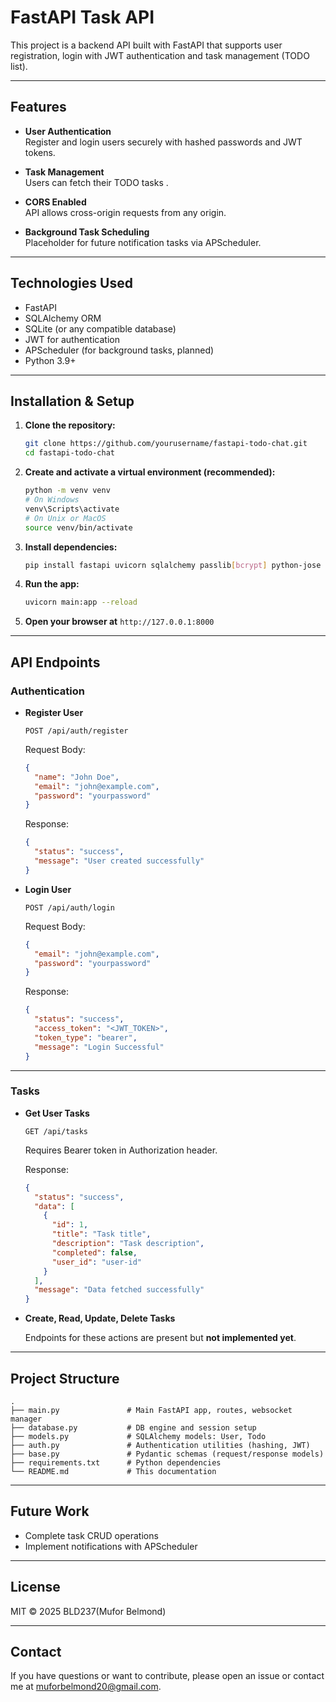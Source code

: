 
# FastAPI Task API

This project is a backend API built with FastAPI that supports user registration, login with JWT authentication and  task management (TODO list).

---

## Features

- **User Authentication**  
  Register and login users securely with hashed passwords and JWT tokens.

- **Task Management**  
  Users can fetch their TODO tasks .

- **CORS Enabled**  
  API allows cross-origin requests from any origin.

- **Background Task Scheduling**  
  Placeholder for future notification tasks via APScheduler.

---

## Technologies Used

- FastAPI  
- SQLAlchemy ORM  
- SQLite (or any compatible database)  
- JWT for authentication   
- APScheduler (for background tasks, planned)  
- Python 3.9+

---

## Installation & Setup

1. **Clone the repository:**

   ```bash
   git clone https://github.com/yourusername/fastapi-todo-chat.git
   cd fastapi-todo-chat
   ```

2. **Create and activate a virtual environment (recommended):**

   ```bash
   python -m venv venv
   # On Windows
   venv\Scripts\activate
   # On Unix or MacOS
   source venv/bin/activate
   ```

3. **Install dependencies:**

   ```bash
   pip install fastapi uvicorn sqlalchemy passlib[bcrypt] python-jose apscheduler
   ```

4. **Run the app:**

   ```bash
   uvicorn main:app --reload
   ```

5. **Open your browser at** `http://127.0.0.1:8000`

---

## API Endpoints

### Authentication

- **Register User**

  ```
  POST /api/auth/register
  ```

  Request Body:
  ```json
  {
    "name": "John Doe",
    "email": "john@example.com",
    "password": "yourpassword"
  }
  ```

  Response:
  ```json
  {
    "status": "success",
    "message": "User created successfully"
  }
  ```

- **Login User**

  ```
  POST /api/auth/login
  ```

  Request Body:
  ```json
  {
    "email": "john@example.com",
    "password": "yourpassword"
  }
  ```

  Response:
  ```json
  {
    "status": "success",
    "access_token": "<JWT_TOKEN>",
    "token_type": "bearer",
    "message": "Login Successful"
  }
  ```

---

### Tasks

- **Get User Tasks**

  ```
  GET /api/tasks
  ```

  Requires Bearer token in Authorization header.

  Response:
  ```json
  {
    "status": "success",
    "data": [
      {
        "id": 1,
        "title": "Task title",
        "description": "Task description",
        "completed": false,
        "user_id": "user-id"
      }
    ],
    "message": "Data fetched successfully"
  }
  ```

- **Create, Read, Update, Delete Tasks**

  Endpoints for these actions are present but **not implemented yet**.

---



## Project Structure

```
.
├── main.py               # Main FastAPI app, routes, websocket manager
├── database.py           # DB engine and session setup
├── models.py             # SQLAlchemy models: User, Todo
├── auth.py               # Authentication utilities (hashing, JWT)
├── base.py               # Pydantic schemas (request/response models)
├── requirements.txt      # Python dependencies
└── README.md             # This documentation
```

---

## Future Work

- Complete task CRUD operations  
- Implement notifications with APScheduler  


---

## License

MIT © 2025 BLD237(Mufor Belmond)

---

## Contact

If you have questions or want to contribute, please open an issue or contact me at muforbelmond20@gmail.com.
